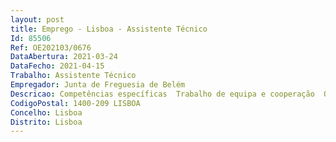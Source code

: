 ```yaml
--- 
layout: post
title: Emprego - Lisboa - Assistente Técnico
Id: 85506
Ref: OE202103/0676
DataAbertura: 2021-03-24
DataFecho: 2021-04-15
Trabalho: Assistente Técnico
Empregador: Junta de Freguesia de Belém
Descricao: Competências específicas  Trabalho de equipa e cooperação  Organização e método.  Adaptação e melhoria contínua.Atividade  Adaptação e melhoria contínua. Atividades  Auxiliar o coordenador no controlo diário das condições de funcionamento, visando um serviço célere, eficaz e de qualidade. Emitir atestados e outros documentos administrativos, incluindo licenciamentos. Desenvolver funções que se enquadram em diretivas gerais, de expediente, arquivo, secretaria, contabilidade, processamento, pessoal e aprovisionamento e economato  Assegurar a transmissão da comunicação entre a junta e os utentes, através do registo, redação, classificação e arquivo de expediente e outras formas de comunicação  Assegurar trabalhos de digitação  Tratar informação, recolhendo e efetuando apuramentos estatísticos elementares e elaborando mapas, quadros ou utilizando qualquer outra forma de transmissão eficaz dos dados existentes  Recolher, examinar, conferir e proceder a escrituração de dados relativos as transações financeiras e contabilísticas, podendo assegurar a movimentação de fundo de maneio  Recolher, examinar e conferir elementos constantes dos processos, anotando faltas ou anomalias e providenciar pela sua correção e andamento, através de ofícios, informações ou notas, em conformidade com a legislação existente  Organizar, calcular e desenvolver os processos relativos a situação de pessoal e a aquisição e ou manutenção de material, equipamento, instalações ou serviços  Participar, quando for caso disso, em operações de lançamento, liquidação e cobrança de impostos, taxas e outros rendimentos da autarquia.
CodigoPostal: 1400-209 LISBOA
Concelho: Lisboa
Distrito: Lisboa
--- 
```

